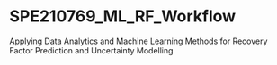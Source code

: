 # SPE210769_ML_RF_Workflow
Applying Data Analytics and Machine Learning Methods for Recovery Factor Prediction and Uncertainty Modelling

